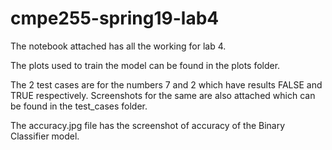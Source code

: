 # cmpe255-spring19-lab4

The notebook attached has all the working for lab 4.


The plots used to train the model can be found in the plots folder.


The 2 test cases are for the numbers 7 and 2 which have results FALSE and TRUE respectively. 
Screenshots for the same are also attached which can be found in the test_cases folder.


The accuracy.jpg file has the screenshot of accuracy of the Binary Classifier model.
